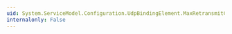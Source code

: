 ```yaml
---
uid: System.ServiceModel.Configuration.UdpBindingElement.MaxRetransmitCount
internalonly: False
---
```

